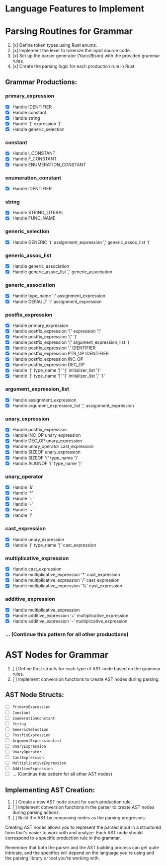 # Language Features to Implement

# Parsing Routines for Grammar

1. [x] Define token types using Rust enums.
2. [x] Implement the lexer to tokenize the input source code.
3. [x] Set up the parser generator (Yacc/Bison) with the provided grammar rules.
4. [x] Create the parsing logic for each production rule in Rust.

## Grammar Productions:

### primary_expression
- [x] Handle IDENTIFIER
- [x] Handle constant
- [x] Handle string
- [x] Handle '(' expression ')'
- [x] Handle generic_selection

### constant
- [x] Handle I_CONSTANT
- [x] Handle F_CONSTANT
- [x] Handle ENUMERATION_CONSTANT

### enumeration_constant
- [x] Handle IDENTIFIER

### string
- [x] Handle STRING_LITERAL
- [x] Handle FUNC_NAME

### generic_selection
- [x] Handle GENERIC '(' assignment_expression ',' generic_assoc_list ')'

### generic_assoc_list
- [x] Handle generic_association
- [x] Handle generic_assoc_list ',' generic_association

### generic_association
- [x] Handle type_name ':' assignment_expression
- [x] Handle DEFAULT ':' assignment_expression

### postfix_expression
- [x] Handle primary_expression
- [x] Handle postfix_expression '[' expression ']'
- [x] Handle postfix_expression '(' ')'
- [x] Handle postfix_expression '(' argument_expression_list ')'
- [x] Handle postfix_expression '.' IDENTIFIER
- [x] Handle postfix_expression PTR_OP IDENTIFIER
- [x] Handle postfix_expression INC_OP
- [x] Handle postfix_expression DEC_OP
- [x] Handle '(' type_name ')' '{' initializer_list '}'
- [x] Handle '(' type_name ')' '{' initializer_list ',' '}'

### argument_expression_list
- [x] Handle assignment_expression
- [x] Handle argument_expression_list ',' assignment_expression

### unary_expression
- [x] Handle postfix_expression
- [x] Handle INC_OP unary_expression
- [x] Handle DEC_OP unary_expression
- [x] Handle unary_operator cast_expression
- [x] Handle SIZEOF unary_expression
- [x] Handle SIZEOF '(' type_name ')'
- [x] Handle ALIGNOF '(' type_name ')'

### unary_operator
- [x] Handle '&'
- [x] Handle '*'
- [x] Handle '+'
- [x] Handle '-'
- [x] Handle '~'
- [x] Handle '!'

### cast_expression
- [x] Handle unary_expression
- [x] Handle '(' type_name ')' cast_expression

### multiplicative_expression
- [x] Handle cast_expression
- [x] Handle multiplicative_expression '*' cast_expression
- [x] Handle multiplicative_expression '/' cast_expression
- [x] Handle multiplicative_expression '%' cast_expression

### additive_expression
- [x] Handle multiplicative_expression
- [x] Handle additive_expression '+' multiplicative_expression
- [x] Handle additive_expression '-' multiplicative_expression

### ... (Continue this pattern for all other productions)

# AST Nodes for Grammar

1. [ ] Define Rust structs for each type of AST node based on the grammar rules.
2. [ ] Implement conversion functions to create AST nodes during parsing.

## AST Node Structs:

- [ ] `PrimaryExpression`
- [ ] `Constant`
- [ ] `EnumerationConstant`
- [ ] `String`
- [ ] `GenericSelection`
- [ ] `PostfixExpression`
- [ ] `ArgumentExpressionList`
- [ ] `UnaryExpression`
- [ ] `UnaryOperator`
- [ ] `CastExpression`
- [ ] `MultiplicativeExpression`
- [ ] `AdditiveExpression`
- [ ] ... (Continue this pattern for all other AST nodes)

## Implementing AST Creation:

1. [ ] Create a new AST node struct for each production rule.
2. [ ] Implement conversion functions in the parser to create AST nodes during parsing actions.
3. [ ] Build the AST by composing nodes as the parsing progresses.

Creating AST nodes allows you to represent the parsed input in a structured form that's easier to work with and analyze. Each AST node should correspond to a specific production rule in the grammar.

Remember that both the parser and the AST building process can get quite intricate, and the specifics will depend on the language you're using and the parsing library or tool you're working with.

